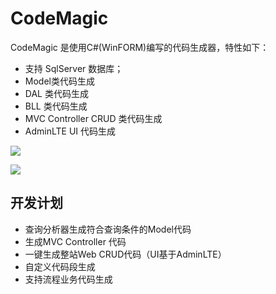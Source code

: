 # CodeMagic
CodeMagic 是使用C#(WinFORM)编写的代码生成器，特性如下：

- 支持 SqlServer 数据库；
- Model类代码生成
- DAL 类代码生成
- BLL 类代码生成
- MVC Controller CRUD 类代码生成
- AdminLTE UI 代码生成

![](https://www.showdoc.cc/server/api/common/visitfile/sign/d199ab14713e9e1c391f1562ee700999?showdoc=.jpg)

![](https://www.showdoc.cc/server/api/common/visitfile/sign/2f3b80bfdfafaae9b0f035785f24b36a?showdoc=.jpg)

## 开发计划

- 查询分析器生成符合查询条件的Model代码
- 生成MVC Controller 代码
- 一键生成整站Web CRUD代码（UI基于AdminLTE）
- 自定义代码段生成
- 支持流程业务代码生成

